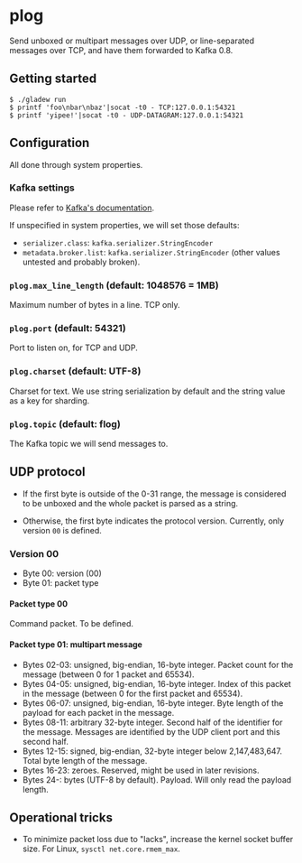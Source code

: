 # plog

Send unboxed or multipart messages over UDP, or line-separated messages over TCP, and have them forwarded to Kafka 0.8.

## Getting started

    $ ./gladew run
    $ printf 'foo\nbar\nbaz'|socat -t0 - TCP:127.0.0.1:54321
    $ printf 'yipee!'|socat -t0 - UDP-DATAGRAM:127.0.0.1:54321

## Configuration

All done through system properties.

### Kafka settings

Please refer to [Kafka's documentation](http://kafka.apache.org/08/configuration.html).

If unspecified in system properties, we will set those defaults:
- `serializer.class`: `kafka.serializer.StringEncoder`
- `metadata.broker.list`: `kafka.serializer.StringEncoder` (other values untested and probably broken).

### `plog.max_line_length` (default: 1048576 = 1MB)

Maximum number of bytes in a line. TCP only.

### `plog.port` (default: 54321)

Port to listen on, for TCP and UDP.

### `plog.charset` (default: UTF-8)

Charset for text. We use string serialization by default and the string value as a key for sharding.

### `plog.topic` (default: flog)

The Kafka topic we will send messages to.

## UDP protocol

- If the first byte is outside of the 0-31 range, the message is considered to be unboxed and the whole packet is parsed as a string.

- Otherwise, the first byte indicates the protocol version. Currently, only version `00` is defined.

### Version 00

- Byte 00: version (00)
- Byte 01: packet type


#### Packet type 00

Command packet. To be defined.

#### Packet type 01: multipart message

- Bytes 02-03: unsigned, big-endian, 16-byte integer. Packet count for the message (between 0 for 1 packet and 65534).
- Bytes 04-05: unsigned, big-endian, 16-byte integer. Index of this packet in the message (between 0 for the first packet and 65534).
- Bytes 06-07: unsigned, big-endian, 16-byte integer. Byte length of the payload for each packet in the message.
- Bytes 08-11: arbitrary 32-byte integer. Second half of the identifier for the message. Messages are identified by the UDP client port and this second half.
- Bytes 12-15: signed, big-endian, 32-byte integer below 2,147,483,647. Total byte length of the message.
- Bytes 16-23: zeroes. Reserved, might be used in later revisions.
- Bytes 24-: bytes (UTF-8 by default). Payload. Will only read the payload length.

## Operational tricks

- To minimize packet loss due to "lacks", increase the kernel socket buffer size. For Linux, `sysctl net.core.rmem_max`.
